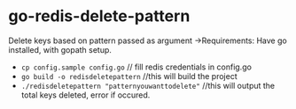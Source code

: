 # go-redis-delete-pattern
Delete keys based on pattern passed as argument
->Requirements: Have go installed, with gopath setup.
* `cp config.sample config.go` // fill redis credentials in config.go
* `go build -o redisdeletepattern` //this will build the project
* `./redisdeletepattern "patternyouwanttodelete"` //this will output the total keys deleted, error if occured.
